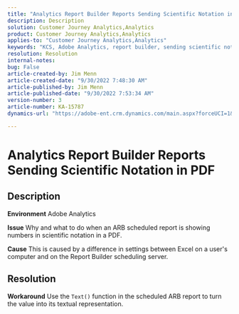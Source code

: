 ```yaml
---
title: "Analytics Report Builder Reports Sending Scientific Notation in PDF"
description: Description
solution: Customer Journey Analytics,Analytics
product: Customer Journey Analytics,Analytics
applies-to: "Customer Journey Analytics,Analytics"
keywords: "KCS, Adobe Analytics, report builder, sending scientific notation, PDF, troubleshooting"
resolution: Resolution
internal-notes: 
bug: False
article-created-by: Jim Menn
article-created-date: "9/30/2022 7:48:30 AM"
article-published-by: Jim Menn
article-published-date: "9/30/2022 7:53:34 AM"
version-number: 3
article-number: KA-15787
dynamics-url: "https://adobe-ent.crm.dynamics.com/main.aspx?forceUCI=1&pagetype=entityrecord&etn=knowledgearticle&id=04646b45-9440-ed11-9db1-0022480866ad"

---
```

# Analytics Report Builder Reports Sending Scientific Notation in PDF

## Description


<b>Environment</b>
 Adobe Analytics

<b>Issue</b>
 Why and what to do when an ARB scheduled report is showing numbers in scientific notation in a PDF.

<b>Cause</b>
 This is caused by a difference in settings between Excel on a user's computer and on the Report Builder scheduling server.


## Resolution


<b>Workaround</b>
Use the `Text()` function in the scheduled ARB report to turn the value into its textual representation.
